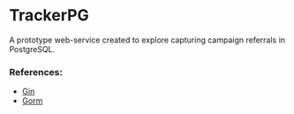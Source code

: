 # TrackerPG

A prototype web-service created to explore capturing campaign referrals in PostgreSQL.

### References:

- [Gin](https://gin-gonic.com)
- [Gorm](https://gorm.io)

